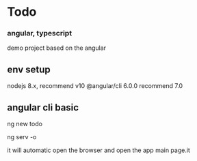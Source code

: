 # Todo
### angular, typescript
demo project based on the angular
## env setup
nodejs 8.x, recommend v10
@angular/cli 6.0.0 recommend 7.0

## angular cli basic
ng new todo

ng serv -o 

it will automatic open the browser and open the app main page.it



